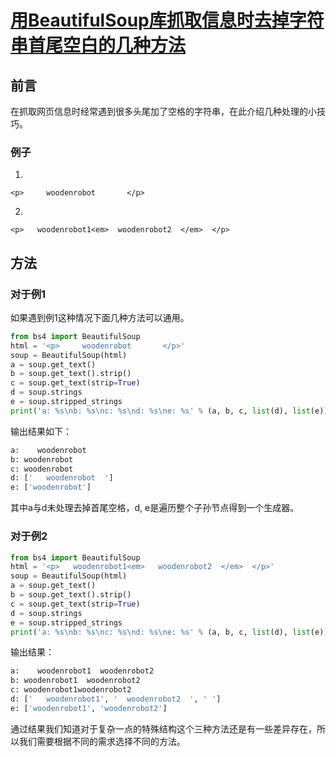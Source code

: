 # <Python>[用BeautifulSoup库抓取信息时去掉字符串首尾空白的几种方法](http://woodenrobot.me/2016/09/22/用BeautifulSoup库抓取信息时去掉字符串首尾空白的几种方法/)
## 前言
在抓取网页信息时经常遇到很多头尾加了空格的字符串，在此介绍几种处理的小技巧。

### 例子
1.

```
<p>     woodenrobot       </p>
```

2.

```
<p>   woodenrobot1<em>  woodenrobot2  </em>  </p>
```

## 方法

### 对于例1

如果遇到例1这种情况下面几种方法可以通用。

```python
from bs4 import BeautifulSoup
html = '<p>     woodenrobot       </p>'
soup = BeautifulSoup(html)
a = soup.get_text()
b = soup.get_text().strip()
c = soup.get_text(strip=True)
d = soup.strings
e = soup.stripped_strings
print('a: %s\nb: %s\nc: %s\nd: %s\ne: %s' % (a, b, c, list(d), list(e)))
```

输出结果如下：

```python
a:    woodenrobot  
b: woodenrobot
c: woodenrobot
d: ['   woodenrobot  ']
e: ['woodenrobot']
```

其中a与d未处理去掉首尾空格，d, e是遍历整个子孙节点得到一个生成器。

### 对于例2

```python
from bs4 import BeautifulSoup
html = '<p>   woodenrobot1<em>   woodenrobot2  </em>  </p>'
soup = BeautifulSoup(html)
a = soup.get_text()
b = soup.get_text().strip()
c = soup.get_text(strip=True)
d = soup.strings
e = soup.stripped_strings
print('a: %s\nb: %s\nc: %s\nd: %s\ne: %s' % (a, b, c, list(d), list(e)))
```

输出结果：

```python
a:    woodenrobot1  woodenrobot2   
b: woodenrobot1  woodenrobot2
c: woodenrobot1woodenrobot2
d: ['   woodenrobot1', '  woodenrobot2  ', ' ']
e: ['woodenrobot1', 'woodenrobot2']
```

通过结果我们知道对于复杂一点的特殊结构这个三种方法还是有一些差异存在，所以我们需要根据不同的需求选择不同的方法。

